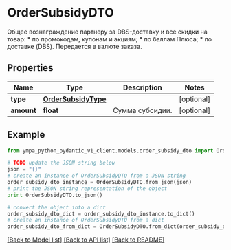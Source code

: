 # OrderSubsidyDTO

Общее вознаграждение партнеру за DBS-доставку и все скидки на товар:  * по промокодам, купонам и акциям; * по баллам Плюса; * по доставке (DBS).  Передается в валюте заказа. 

## Properties
Name | Type | Description | Notes
------------ | ------------- | ------------- | -------------
**type** | [**OrderSubsidyType**](OrderSubsidyType.md) |  | [optional] 
**amount** | **float** | Сумма субсидии. | [optional] 

## Example

```python
from ympa_python_pydantic_v1_client.models.order_subsidy_dto import OrderSubsidyDTO

# TODO update the JSON string below
json = "{}"
# create an instance of OrderSubsidyDTO from a JSON string
order_subsidy_dto_instance = OrderSubsidyDTO.from_json(json)
# print the JSON string representation of the object
print OrderSubsidyDTO.to_json()

# convert the object into a dict
order_subsidy_dto_dict = order_subsidy_dto_instance.to_dict()
# create an instance of OrderSubsidyDTO from a dict
order_subsidy_dto_from_dict = OrderSubsidyDTO.from_dict(order_subsidy_dto_dict)
```
[[Back to Model list]](../README.md#documentation-for-models) [[Back to API list]](../README.md#documentation-for-api-endpoints) [[Back to README]](../README.md)


